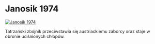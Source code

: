 Janosik 1974 
=============
[![Janosik 1974 ](http://vidos.pl/images/player.gif)](http://vidos.pl/janosik-1974)

 Tatrzański zbójnik przeciwstawia się austriackiemu zaborcy oraz staje w obronie uciśnionych chłopów.
